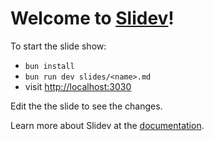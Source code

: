 # Welcome to [Slidev](https://github.com/slidevjs/slidev)!

To start the slide show:

- `bun install`
- `bun run dev slides/<name>.md`
- visit <http://localhost:3030>

Edit the the slide to see the changes.

Learn more about Slidev at the [documentation](https://sli.dev/).

